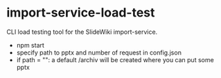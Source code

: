 # import-service-load-test
CLI load testing tool for the SlideWiki import-service.

- npm start
- specify path to pptx and number of request in config.json
- if path = "": a default /archiv will be created where you can put some pptx
